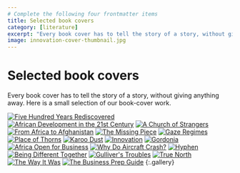 ```yaml
---
# Complete the following four frontmatter items
title: Selected book covers
category: [literature]
excerpt: "Every book cover has to tell the story of a story, without giving anything away. Here is a small selection of our book-cover work."
image: innovation-cover-thumbnail.jpg
---
```


# Selected book covers

Every book cover has to tell the story of a story, without giving anything away. Here is a small selection of our book-cover work.

[![Five Hundred Years Rediscovered]({{site.baseurl}}/images/five-hundred-years-cover.jpg)]({{site.baseurl}}/images/five-hundred-years-cover.jpg)
[![African Development in the 21st Century]({{site.baseurl}}/images/african-development-cover.jpg)]({{site.baseurl}}/images/african-development-cover.jpg)
[![A Church of Strangers]({{site.baseurl}}/images/church-of-strangers-cover.jpg)]({{site.baseurl}}/images/church-of-strangers-cover.jpg)
[![From Africa to Afghanistan]({{site.baseurl}}/images/from-africa-to-afghanistan.jpg)]({{site.baseurl}}/images/from-africa-to-afghanistan.jpg)
[![The Missing Piece]({{site.baseurl}}/images/missing-piece-cover.jpg)]({{site.baseurl}}/images/missing-piece-cover.jpg)
[![Gaze Regimes]({{site.baseurl}}/images/gaze-regimes-cover.jpg)]({{site.baseurl}}/images/gaze-regimes-cover.jpg)
[![Place of Thorns]({{site.baseurl}}/images/place-of-thorns-cover.jpg)]({{site.baseurl}}/images/place-of-thorns-cover.jpg)
[![Karoo Dust]({{site.baseurl}}/images/karoo-dust-cover.jpg)]({{site.baseurl}}/images/karoo-dust-cover.jpg)
[![Innovation]({{site.baseurl}}/images/cover-innovation.jpg)]({{site.baseurl}}/images/cover-innovation.jpg)
[![Gordonia]({{site.baseurl}}/images/gordonia-cover.jpg)]({{site.baseurl}}/images/gordonia-cover.jpg)
[![Africa Open for Business]({{site.baseurl}}/images/africa-open-for-business-cover.jpg)]({{site.baseurl}}/images/africa-open-for-business-cover.jpg)
[![Why Do Aircraft Crash?]({{site.baseurl}}/images/why-do-aircraft-crash_cover.jpg)]({{site.baseurl}}/images/why-do-aircraft-crash_cover.jpg)
[![Hyphen]({{site.baseurl}}/images/hyphen-cover.jpg)]({{site.baseurl}}/images/hyphen-cover.jpg)
[![Being Different Together]({{site.baseurl}}/images/being-different-together-cover.jpg)]({{site.baseurl}}/images/being-different-together-cover.jpg)
[![Gulliver's Troubles]({{site.baseurl}}/images/gullivers-troubles-cover.jpg)]({{site.baseurl}}/images/gullivers-troubles-cover.jpg)
[![True North]({{site.baseurl}}/images/true-north-cover.jpg)]({{site.baseurl}}/images/true-north-cover.jpg)
[![The Way It Was]({{site.baseurl}}/images/the-way-it-was-cover.jpg)]({{site.baseurl}}/images/the-way-it-was-cover.jpg)
[![The Business Prep Guide]({{site.baseurl}}/images/business-prep-guide-cover.jpg)]({{site.baseurl}}/images/business-prep-guide-cover.jpg)
{:.gallery}
